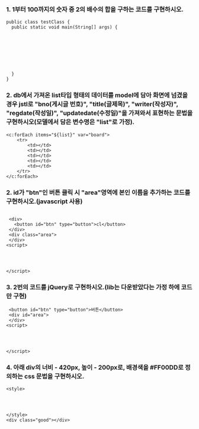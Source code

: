 ### 1. 1부터 100까지의 숫자 중 2의 배수의 합을 구하는 코드를 구현하시오.
~~~
public class testClass {
  public static void main(String[] args) {
  	
    
    
    
    
    
    
    
  }
}
~~~

### 2. db에서 가져온 list타입 형태의 데이터를 model에 담아 화면에 넘겼을 경우 jstl로 "bno(게시글 번호)", "title(글제목)", "writer(작성자)", "regdate(작성일)", "updatedate(수정일)"을 가져와서 표현하는 문법을 구현하시오(모델에서 담은 변수명은 "list"로 가정). 
~~~
<c:forEach items="${list}" var="board">
    <tr>
    	<td></td>
    	<td></td>
        <td></td>
    	<td></td>
        <td></td>
    </tr>
</c:forEach>
~~~

### 2. id가 "btn"인 버튼 클릭 시 "area"영역에 본인 이름을 추가하는 코드를 구현하시오.(javascript 사용)
~~~

 <div>
   <button id="btn" type="button">cl</button>
 </div>
 <div class="area">
 </div>
<script>




</script> 
~~~

### 3. 2번의 코드를 jQuery로 구현하시오.(lib는 다운받았다는 가정 하에 코드만 구현)
~~~
 <button id="btn" type="button">버튼</button>
 <div id="area">
 </div>
<script>




</script>
~~~

### 4. 아래 div의 너비 - 420px, 높이 - 200px로, 배경색을 #FF00DD로 정의하는 css 문법을 구현하시오.
~~~
<style>




</style>
<div class="good"></div>
~~~





